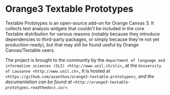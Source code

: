 Orange3 Textable Prototypes
===========================

Textable Prototypes is an open-source add-on for Orange Canvas 3. It
collects text analysis widgets that couldn't be included in the core  
Textable distribution for various reasons (notably because they introduce
dependencies to third-party packages, or simply because they're not yet
production-ready), but that may still be found useful by Orange 
Canvas/Textable users.

The project is brought to the community by the `department of language and
information sciences (SLI) <http://www.unil.ch/sli>`_ at the `University of
Lausanne <http://www.unil.ch>`_  It is hosted at 
`<https://github.com/axanthos/orange3-textable-prototypes>`_, and the 
documentation can be found at 
`<http://orange3-textable-prototypes.readthedocs.io/>`_.